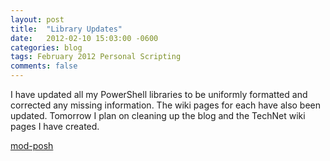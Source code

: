 ```yaml
---
layout: post
title:  "Library Updates"
date:   2012-02-10 15:03:00 -0600
categories: blog
tags: February 2012 Personal Scripting
comments: false
---
```

I have updated all my PowerShell libraries to be uniformly formatted and corrected any missing information. The wiki pages for each have also been updated. Tomorrow I plan on cleaning up the blog and the TechNet wiki pages I have created.

[mod-posh](https://github.com/jeffpatton1971/mod-posh)
